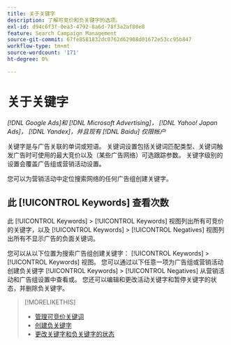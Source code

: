 ```yaml
---
title: 关于关键字
description: 了解可竞价和负关键字的选项。
exl-id: d94c6f3f-0ea3-4792-8a6d-78f3a2af80e8
feature: Search Campaign Management
source-git-commit: 67fe8581832dc0762d62908d01672e53cc95b847
workflow-type: tm+mt
source-wordcount: '171'
ht-degree: 0%

---
```


# 关于关键字

*[!DNL Google Ads]和 [!DNL Microsoft Advertising]， [!DNL Yahoo! Japan Ads]， [!DNL Yandex]，并且现有 [!DNL Baidu] 仅限帐户*

关键字是与广告关联的单词或短语。 关键词设置包括关键词匹配类型、关键词触发广告时可使用的最大竞价以及（某些广告网络）可选跟踪参数。 关键字级别的设置会覆盖广告组或营销活动设置。

您可以为营销活动中定位搜索网络的任何广告组创建关键字。

## 此 [!UICONTROL Keywords] 查看次数

此 [!UICONTROL Keywords] > [!UICONTROL Keywords] 视图列出所有可竞价的关键字，以及 [!UICONTROL Keywords] > [!UICONTROL Negatives] 视图列出所有不显示广告的负面关键词。

您可以从以下位置为搜索广告组创建关键字： [!UICONTROL Keywords] > [!UICONTROL Keywords] 视图。 您可以通过以下任意一项为广告组或营销活动创建负关键字 [!UICONTROL Keywords] > [!UICONTROL Negatives] 从营销活动和广告组设置中查看或。 您还可以编辑和更改活动关键字和暂停关键字的状态，并删除负关键字。

>[!MORELIKETHIS]
>
>* [管理可竞价关键词](/help/search-social-commerce/campaign-management/campaigns/keyword-manage.md)
>* [创建负关键字](/help/search-social-commerce/campaign-management/campaigns/keyword-negative-create.md)
>* [更改关键字和负关键字的状态](keyword-status-edit.md)
